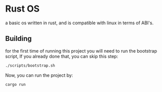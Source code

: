 # Rust OS

a basic os written in rust, and is compatible with linux in terms of ABI's.

## Building

for the first time of running this project you will need to run the bootstrap script, If you already done that, you can skip this step:

```bash
./scripts/bootstrap.sh
```

Now, you can run the project by:

```
cargo run
```
